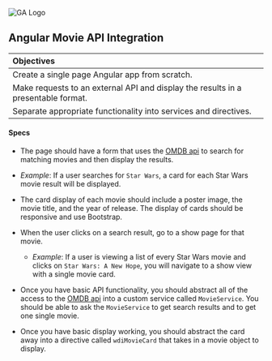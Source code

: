 ![GA Logo](https://raw.github.com/generalassembly/ga-ruby-on-rails-for-devs/master/images/ga.png)

## Angular Movie API Integration

| Objectives |
| :--- |
| Create a single page Angular app from scratch. |
| Make requests to an external API and display the results in a presentable format. |
| Separate appropriate functionality into services and directives.  |


#### Specs

- The page should have a form that uses the [OMDB api](http://www.omdbapi.com/) to search for matching movies and then display the results.
 - *Example*: If a user searches for `Star Wars`, a card for each Star Wars movie result will be displayed.

- The card display of each movie should include a poster image, the movie title, and the year of release. The display of cards should be responsive and use Bootstrap.

- When the user clicks on a search result, go to a show page for that movie.
  - *Example*: If a user is viewing a list of every Star Wars movie and clicks on `Star Wars: A New Hope`, you will navigate to a show view with a single movie card.

- Once you have basic API functionality, you should abstract all of the access to the [OMDB api](http://www.omdbapi.com/) into a custom service called `MovieService`. You should be able to ask the `MovieService` to get search results and to get one single movie.

- Once you have basic display working, you should abstract the card away into a directive called `wdiMovieCard` that takes in a movie object to display.
